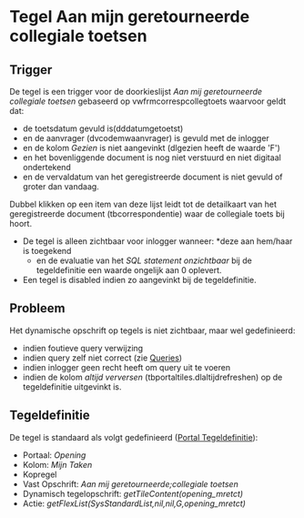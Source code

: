 # Tegel Aan mijn geretourneerde collegiale toetsen

## Trigger

De tegel is een trigger voor de doorkieslijst _Aan mij geretourneerde collegiale toetsen_ gebaseerd op vwfrmcorrespcollegtoets waarvoor geldt dat:

- de toetsdatum gevuld is(dddatumgetoetst)
- en de aanvrager (dvcodemwaanvrager) is gevuld met de inlogger
- en de kolom _Gezien_ is niet aangevinkt (dlgezien heeft de waarde 'F')
- en het bovenliggende document is nog niet verstuurd en niet digitaal ondertekend
- en de vervaldatum van het geregistreerde document is niet gevuld of groter dan vandaag.

Dubbel klikken op een item van deze lijst leidt tot de detailkaart van het geregistreerde document (tbcorrespondentie) waar de collegiale toets bij hoort.

- De tegel is alleen zichtbaar voor inlogger wanneer:
  \*deze aan hem/haar is toegekend
  - en de evaluatie van het _SQL statement onzichtbaar_ bij de tegeldefinitie een waarde ongelijk aan 0 oplevert.
- Een tegel is disabled indien zo aangevinkt bij de tegeldefinitie.

## Probleem

Het dynamische opschrift op tegels is niet zichtbaar, maar wel gedefinieerd:

- indien foutieve query verwijzing
- indien query zelf niet correct (zie [Queries](../../../instellen_inrichten/queries.md))
- indien inlogger geen recht heeft om query uit te voeren
- indien de kolom _altijd verversen_ (tbportaltiles.dlaltijdrefreshen) op de tegeldefinitie uitgevinkt is.

## Tegeldefinitie

De tegel is standaard als volgt gedefinieerd ([Portal Tegeldefinitie](../../../instellen_inrichten/portaldefinitie/portal_tegel.md)):

- Portaal: _Opening_
- Kolom: _Mijn Taken_
- Kopregel
- Vast Opschrift: _Aan mij geretourneerde;collegiale toetsen_
- Dynamisch tegelopschrift: _getTileContent(opening_mretct)_
- Actie: _getFlexList(SysStandardList,nil,nil,G,opening_mretct)_
